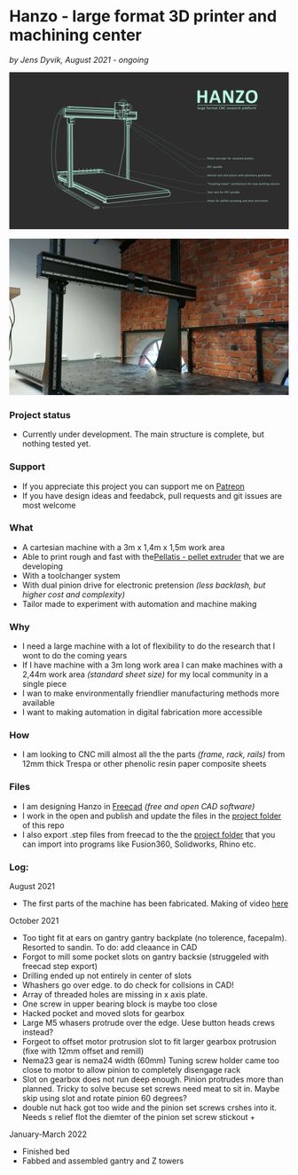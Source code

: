 # Hanzo - large format 3D printer and machining center


*by Jens Dyvik, August 2021 - ongoing*

![](img/hanzo-perspective1920.png)

![](img/hazno-structural-parts-assembled1.JPG)

### Project status

 - Currently under development. The main structure is complete, but nothing tested yet.
 
### Support

 - If you appreciate this project you can support me on [Patreon](https://www.patreon.com/jensdyvik)
 - If you have design ideas and feedabck, pull requests and git issues are most welcome

### What

 - A cartesian machine with a 3m x 1,4m x 1,5m work area
 - Able to print rough and fast with the[Pellatis - pellet extruder](https://tobben.gitlab.io/pellatis/) that we are developing
 - With a toolchanger system
 - With dual pinion drive for electronic pretension *(less backlash, but higher cost and complexity)*
 - Tailor made to experiment with automation and machine making
 
### Why

 - I need a large machine with a lot of flexibility to do the research that I wont to do the coming years
 - If I have machine with a 3m long work area I can make machines with a 2,44m work area _(standard sheet size)_ for my local community in a single piece
 - I wan to make environmentally friendlier manufacturing methods more available
 - I want to making automation in digital fabrication more accessible

### How

 - I am looking to CNC mill almost all the the parts _(frame, rack, rails)_ from 12mm thick Trespa or other phenolic resin paper composite sheets
 

### Files

 - I am designing Hanzo in [Freecad]() *(free and open CAD software)*
 - I work in the open and publish and update the files in the [project folder](https://github.com/fellesverkstedet/fabricatable-machines/tree/master/hanzo-research-platform) of this repo
 - I also export .step files from freecad to the the [project folder](https://github.com/fellesverkstedet/fabricatable-machines/tree/master/hanzo-research-platform) that you can import into programs like Fusion360, Solidworks, Rhino etc.


### Log:

August 2021

 - The first parts of the machine has been fabricated. Making of video [here](https://youtu.be/XLuoENFNSG0)
 
October 2021

 - Too tight fit at ears on gantry gantry backplate (no tolerence, facepalm). Resorted to sandin. To do: add cleaance in CAD
 - Forgot to mill some pocket slots on gantry backsie (struggeled with freecad step export)
 - Drilling ended up not entirely in center of slots
 - Whashers go over edge. to do check for collsions in CAD!
 - Array of threaded holes are missing in x axis plate.
 - One screw in upper bearing block is maybe too close
 - Hacked pocket and moved slots for gearbox
 - Large M5 whasers protrude over the edge. Uese button heads crews instead?
 - Forgeot to offset motor protrusion slot to fit larger gearbox protrusion (fixe with 12mm offset and remill)
 - Nema23 gear is nema24 width (60mm) Tuning screw holder came too close to motor to allow pinion to completely disengage rack
 - Slot on gearbox does not run deep enough. Pinion protrudes more than planned. Tricky to solve becuse set screws need meat to sit in. Maybe skip using slot and rotate pinion 60 degrees?
 - double nut hack got too wide and the pinion set screws crshes into it. Needs s relief flot the diemter of the pinion set screw stickout +
 
 January-March 2022
 
 - Finished bed
 - Fabbed and assembled gantry and Z towers
